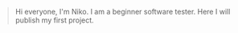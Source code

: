 > Hi everyone, I'm Niko.
> I am a beginner software tester.
> Here I will publish my first project.


